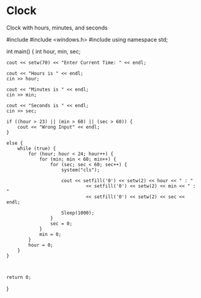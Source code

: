 # Clock
Clock with hours, minutes, and seconds

#include <iostream>
#include <windows.h>
#include <iomanip>
using namespace std;

int main() {
    int hour, min, sec;

    cout << setw(70) << "Enter Current Time: " << endl;

    cout << "Hours is " << endl;
    cin >> hour;

    cout << "Minutes is " << endl;
    cin >> min;

    cout << "Seconds is " << endl;
    cin >> sec;

    if ((hour > 23) || (min > 60) || (sec > 60)) {
        cout << "Wrong Input" << endl;
    }

    else {
        while (true) {
            for (hour; hour < 24; hour++) {
                for (min; min < 60; min++) {
                    for (sec; sec < 60; sec++) {
                        system("cls");

                        cout << setfill('0') << setw(2) << hour << " : "
                                 << setfill('0') << setw(2) << min << " : "
                                 << setfill('0') << setw(2) << sec << endl;

                        Sleep(1000);
                    }
                    sec = 0;
                }
                min = 0;
            }
            hour = 0;
        }
    }



    return 0;
}
